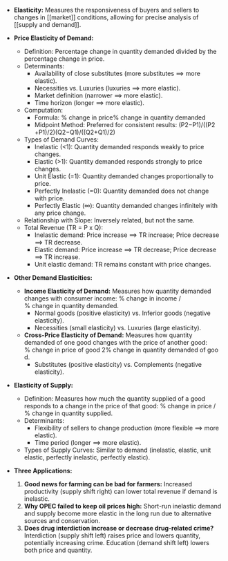 
- **Elasticity:** Measures the responsiveness of buyers and sellers to changes in [[market]] conditions, allowing for precise analysis of [[supply and demand]].
    
- **Price Elasticity of Demand:**
    
    - Definition: Percentage change in quantity demanded divided by the percentage change in price.
    - Determinants:
        - Availability of close substitutes (more substitutes ⟹ more elastic).
        - Necessities vs. Luxuries (luxuries ⟹ more elastic).
        - Market definition (narrower ⟹ more elastic).
        - Time horizon (longer ⟹ more elastic).
    - Computation:
        - Formula: % change in price% change in quantity demanded​
        - Midpoint Method: Preferred for consistent results: (P2​−P1​)/((P2​+P1​)/2)(Q2​−Q1​)/((Q2​+Q1​)/2)​
    - Types of Demand Curves:
        - Inelastic (<1): Quantity demanded responds weakly to price changes.
        - Elastic (>1): Quantity demanded responds strongly to price changes.
        - Unit Elastic (=1): Quantity demanded changes proportionally to price.
        - Perfectly Inelastic (=0): Quantity demanded does not change with price.
        - Perfectly Elastic (∞): Quantity demanded changes infinitely with any price change.
    - Relationship with Slope: Inversely related, but not the same.
    - Total Revenue (TR = P x Q):
        - Inelastic demand: Price increase ⟹ TR increase; Price decrease ⟹ TR decrease.
        - Elastic demand: Price increase ⟹ TR decrease; Price decrease ⟹ TR increase.
        - Unit elastic demand: TR remains constant with price changes.
- **Other Demand Elasticities:**
    
    - **Income Elasticity of Demand:** Measures how quantity demanded changes with consumer income: % change in income / % change in quantity demanded​.
        - Normal goods (positive elasticity) vs. Inferior goods (negative elasticity).
        - Necessities (small elasticity) vs. Luxuries (large elasticity).
    - **Cross-Price Elasticity of Demand:** Measures how quantity demanded of one good changes with the price of another good: % change in price of good 2% change in quantity demanded of good​.
        - Substitutes (positive elasticity) vs. Complements (negative elasticity).
- **Elasticity of Supply:**
    
    - Definition: Measures how much the quantity supplied of a good responds to a change in the price of that good: % change in price / % change in quantity supplied​.
    - Determinants:
        - Flexibility of sellers to change production (more flexible ⟹ more elastic).
        - Time period (longer ⟹ more elastic).
    - Types of Supply Curves: Similar to demand (inelastic, elastic, unit elastic, perfectly inelastic, perfectly elastic).
- **Three Applications:**
    
    1. **Good news for farming can be bad for farmers:** Increased productivity (supply shift right) can lower total revenue if demand is inelastic.
    2. **Why OPEC failed to keep oil prices high:** Short-run inelastic demand and supply become more elastic in the long run due to alternative sources and conservation.
    3. **Does drug interdiction increase or decrease drug-related crime?** Interdiction (supply shift left) raises price and lowers quantity, potentially increasing crime. Education (demand shift left) lowers both price and quantity.
